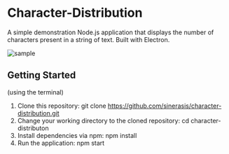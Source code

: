 # Character-Distribution
A simple demonstration Node.js application that displays the number of characters present in a string of text. Built with Electron.

![sample](https://github.com/sinerasis/sharedimages/blob/master/character-distribution/character-distribution-sample.png)

## Getting Started
(using the terminal)
1. Clone this repository: git clone https://github.com/sinerasis/character-distribution.git
2. Change your working directory to the cloned repository: cd character-distributon
3. Install dependencies via npm: npm install
4. Run the application: npm start
